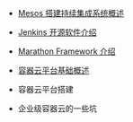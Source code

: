 * [Mesos 搭建持续集成系统概述](chapter7/summary.md)

* [Jenkins 开源软件介绍](container/docker.md)

* [Marathon Framework 介绍](container/marathon.md)

* [容器云平台基础概述](container/think_about.md)

* 容器云平台搭建

* 企业级容器云的一些坑